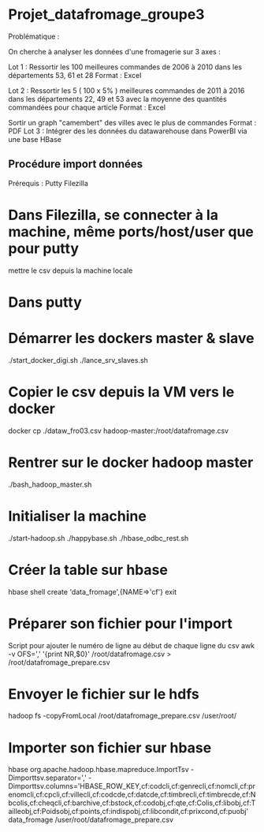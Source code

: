 # Projet_datafromage_groupe3

Problématique :

On cherche à analyser les données d'une fromagerie sur 3 axes :

Lot 1 :
Ressortir les 100 meilleures commandes de 2006 à 2010 dans les départements 53, 61 et 28
Format : Excel

Lot 2 :
Ressortir les 5 ( 100 x 5% ) meilleures commandes de 2011 à 2016 dans les départements 22, 49 et 53
avec la moyenne des quantités commandées pour chaque article
Format : Excel

Sortir un graph "camembert" des villes avec le plus de commandes
Format : PDF
Lot 3 :
Intégrer des les données du datawarehouse dans PowerBI via une base HBase

## Procédure import données
Prérequis :
Putty
Filezilla
 
# Dans Filezilla, se connecter à la machine, même ports/host/user que pour putty
 
mettre le csv depuis la machine locale
 
# Dans putty
 
# Démarrer les dockers master & slave
./start_docker_digi.sh
./lance_srv_slaves.sh
# Copier le csv depuis la VM vers le docker
docker cp ./dataw_fro03.csv hadoop-master:/root/datafromage.csv
# Rentrer sur le docker hadoop master
./bash_hadoop_master.sh
# Initialiser la machine
./start-hadoop.sh
./happybase.sh
./hbase_odbc_rest.sh
# Créer la table sur hbase
hbase shell
create 'data_fromage',{NAME=>'cf'}
exit
# Préparer son fichier pour l'import
Script pour ajouter le numéro de ligne au début de chaque ligne du csv
awk -v OFS=',' '{print NR,$0}' /root/datafromage.csv > /root/datafromage_prepare.csv
# Envoyer le fichier sur le hdfs
hadoop fs -copyFromLocal /root/datafromage_prepare.csv /user/root/
# Importer son fichier sur hbase
hbase org.apache.hadoop.hbase.mapreduce.ImportTsv -Dimporttsv.separator=',' -Dimporttsv.columns='HBASE_ROW_KEY,cf:codcli,cf:genrecli,cf:nomcli,cf:prenomcli,cf:cpcli,cf:villecli,cf:codcde,cf:datcde,cf:timbrecli,cf:timbrecde,cf:Nbcolis,cf:cheqcli,cf:barchive,cf:bstock,cf:codobj,cf:qte,cf:Colis,cf:libobj,cf:Tailleobj,cf:Poidsobj,cf:points,cf:indispobj,cf:libcondit,cf:prixcond,cf:puobj' data_fromage /user/root/datafromage_prepare.csv
